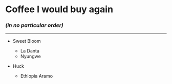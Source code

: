 # Coffee I would buy again
### _(in no particular order)_

---

-   Sweet Bloom
    -   La Danta
    -   Nyungwe

-   Huck
    -   Ethiopia Aramo